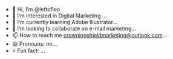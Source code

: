 - 👋 Hi, I’m @leftofleo
- 👀 I’m interested in Digital Marketing ...
- 🌱 I’m currently learning Adobe Illustrator...
- 💞️ I’m looking to collaborate on e-mail marketing...
- 📫 How to reach me crowningshieldmarketing@outlook.com...
- 😄 Pronouns: mr...
- ⚡ Fun fact: ...

<!---
leftofleo/leftofleo is a ✨ special ✨ repository because its `README.md` (this file) appears on your GitHub profile.
You can click the Preview link to take a look at your changes.
--->
